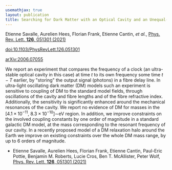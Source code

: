 ```yaml
---
usemathjax: true
layout: publication
title: Searching for Dark Matter with an Optical Cavity and an Unequal-Delay Interferometer
---
```


Etienne Savalle, Aurelien Hees, Florian Frank, Etienne Cantin, _et al._, [Phys. Rev. Lett. **126**, 051301 (2021)](http://dx.doi.org/10.1103/PhysRevLett.126.051301)

[doi:10.1103/PhysRevLett.126.051301](http://dx.doi.org/10.1103/PhysRevLett.126.051301)

[arXiv:2006.07055](http://arxiv.org/abs/2006.07055)

We report an experiment that compares the frequency of a clock (an ultra-stable optical cavity in this case) at time $t$ to its own frequency some time $t-T$ earlier, by "storing" the output signal (photons) in a fibre delay line. In ultra-light oscillating dark matter (DM) models such an experiment is sensitive to coupling of DM to the standard model fields, through oscillations of the cavity and fibre lengths and of the fibre refractive index. Additionally, the sensitivity is significantly enhanced around the mechanical resonances of the cavity. We report no evidence of DM for masses in the [$4.1\times 10^{-11}$, $8.3\times 10^{-10}$]$\sim$eV region. In addition, we improve constraints on the involved coupling constants by one order of magnitude in a standard galactic DM model, at the mass corresponding to the resonant frequency of our cavity. In a recently proposed model of a DM relaxation halo around the Earth we improve on existing constraints over the whole DM mass range, by up to 6 orders of magnitude.

 * Etienne Savalle, Aurelien Hees, Florian Frank, Etienne Cantin, Paul-Eric Pottie, Benjamin M. Roberts, Lucie Cros, Ben T. McAllister, Peter Wolf, [Phys. Rev. Lett. **126**, 051301 (2021)](http://dx.doi.org/10.1103/PhysRevLett.126.051301)

